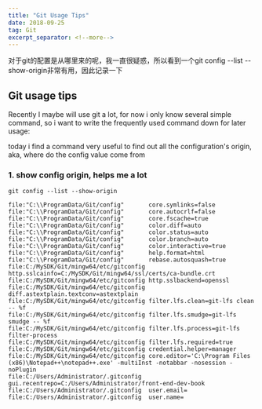 ```yaml
---
title: "Git Usage Tips"
date: 2018-09-25
tag: Git
excerpt_separator: <!--more-->
---
```


对于git的配置是从哪里来的呢，我一直很疑惑，所以看到一个git config --list --show-origin非常有用，因此记录一下
<!--more-->

## Git usage tips

Recently I maybe will use git a lot, for now i only know several simple command, so i want to write the frequently used command down for later usage:

today i find a command very useful to find out all the configuration's origin, aka, where do the config value come from

### 1. show config origin, helps me a lot

```text
git config --list --show-origin

file:"C:\\ProgramData/Git/config"       core.symlinks=false
file:"C:\\ProgramData/Git/config"       core.autocrlf=false
file:"C:\\ProgramData/Git/config"       core.fscache=true
file:"C:\\ProgramData/Git/config"       color.diff=auto
file:"C:\\ProgramData/Git/config"       color.status=auto
file:"C:\\ProgramData/Git/config"       color.branch=auto
file:"C:\\ProgramData/Git/config"       color.interactive=true
file:"C:\\ProgramData/Git/config"       help.format=html
file:"C:\\ProgramData/Git/config"       rebase.autosquash=true
file:C:/MySDK/Git/mingw64/etc/gitconfig http.sslcainfo=C:/MySDK/Git/mingw64/ssl/certs/ca-bundle.crt
file:C:/MySDK/Git/mingw64/etc/gitconfig http.sslbackend=openssl
file:C:/MySDK/Git/mingw64/etc/gitconfig diff.astextplain.textconv=astextplain
file:C:/MySDK/Git/mingw64/etc/gitconfig filter.lfs.clean=git-lfs clean -- %f
file:C:/MySDK/Git/mingw64/etc/gitconfig filter.lfs.smudge=git-lfs smudge -- %f
file:C:/MySDK/Git/mingw64/etc/gitconfig filter.lfs.process=git-lfs filter-process
file:C:/MySDK/Git/mingw64/etc/gitconfig filter.lfs.required=true
file:C:/MySDK/Git/mingw64/etc/gitconfig credential.helper=manager
file:C:/MySDK/Git/mingw64/etc/gitconfig core.editor='C:\Program Files (x86)\Notepad++\notepad++.exe' -multiInst -notabbar -nosession -noPlugin
file:C:/Users/Administrator/.gitconfig  gui.recentrepo=C:/Users/Administrator/front-end-dev-book
file:C:/Users/Administrator/.gitconfig  user.email=
file:C:/Users/Administrator/.gitconfig  user.name=
```
